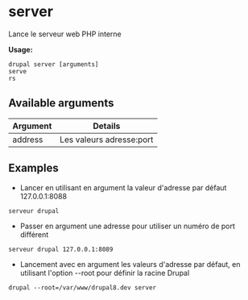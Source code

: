 # server
Lance le serveur web PHP interne

**Usage:**
```
drupal server [arguments]
serve
rs
```

## Available arguments
Argument | Details
---------|-------------
address | Les valeurs adresse:port

## Examples
* Lancer en utilisant en argument la valeur d'adresse par défaut 127.0.0.1:8088
```
serveur drupal
```
* Passer en argument une adresse pour utiliser un numéro de port différent
```
serveur drupal 127.0.0.1:8089
```
* Lancement avec en argument les valeurs d'adresse par défaut, en utilisant l'option --root pour définir la racine Drupal
```
drupal --root=/var/www/drupal8.dev server
```
